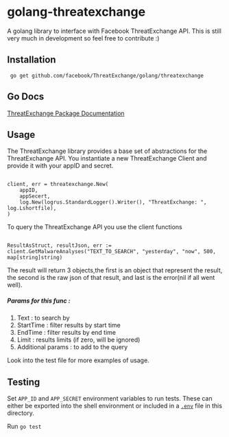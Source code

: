 # golang-threatexchange

A golang library to interface with Facebook ThreatExchange API. This is still very much in development so feel free to contribute :)

## Installation
``` go get github.com/facebook/ThreatExchange/golang/threatexchange```

## Go Docs

[ThreatExchange Package Documentation](https://godoc.org/github.com/facebook/ThreatExchange/golang/threatexchange)

## Usage

The ThreatExchange library provides a base set of abstractions for the ThreatExchange API. You instantiate a new ThreatExchange Client and provide it with your appID and secret.

```golang

client, err = threatexchange.New(
	appID,
	appSecert,
	log.New(logrus.StandardLogger().Writer(), "ThreatExchange: ", log.Lshortfile),
)

```
To query the ThreatExchange API you use the client functions

```golang

ResultAsStruct, resultJson, err := client.GetMalwareAnalyses("TEXT_TO_SEARCH", "yesterday", "now", 500, map[string]string)
```

The result will return 3 objects,the first is an object that represent the result,
the second is the raw json of that result, and last is the error(nil if all went well).

##### Params for this func :

1. Text : to search by
2. StartTime : filter results by start time
3. EndTime : filter results by end time
4. Limit : results limits (if zero, will be ignored)
5. Additional params : to add to the query

Look into the test file for more examples of usage.

## Testing

Set `APP_ID` and `APP_SECRET` environment variables to run tests. These can either be exported into the shell environment or included in a [`.env`](https://github.com/joho/godotenv) file in this directory.

Run `go test`
